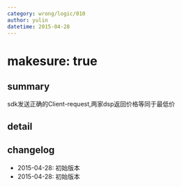 ```yaml
---
category: wrong/logic/010
author: yulin
datetime: 2015-04-28
---
```


# makesure: true

## summary

sdk发送正确的Client-request,两家dsp返回价格等同于最低价

## detail


## changelog

- 2015-04-28: 初始版本
- 2015-04-28: 初始版本
